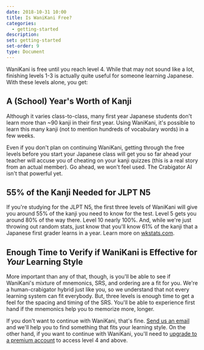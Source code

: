```yaml
---
date: 2018-10-31 10:00
title: Is WaniKani Free?
categories:
  - getting-started
description:
set: getting-started
set-order: 9
type: Document
---
```


WaniKani is free until you reach level 4. While that may not sound like a lot, finishing levels 1-3 is actually quite useful for someone learning Japanese. With these levels alone, you get:

## A (School) Year's Worth of Kanji

Although it varies class-to-class, many first year Japanese students don't learn more than ~90 kanji in their first year. Using WaniKani, it's possible to learn this many kanji (not to mention hundreds of vocabulary words) in a few weeks.

Even if you don't plan on continuing WaniKani, getting through the free levels before you start your Japanese class will get you so far ahead your teacher will accuse you of cheating on your kanji quizzes (this is a real story from an actual member). Go ahead, we won't feel used. The Crabigator AI isn't that powerful yet.

## 55% of the Kanji Needed for JLPT N5

If you're studying for the JLPT N5, the first three levels of WaniKani will give you around 55% of the kanji you need to know for the test. Level 5 gets you around 80% of the way there. Level 10 nearly 100%. And, while we're just throwing out random stats, just know that you'll know 61% of the kanji that a Japanese first grader learns in a year. Learn more on [wkstats.com](https://www.wkstats.com/#charts.jlpt).

## Enough Time to Verify if WaniKani is Effective for _Your_ Learning Style

More important than any of that, though, is you'll be able to see if WaniKani's mixture of mnemonics, SRS, and ordering are a fit for you. We're a human-crabigator hybrid just like you, so we understand that not every learning system can fit everybody. But, three levels is enough time to get a feel for the spacing and timing of the SRS. You'll be able to experience first hand if the mnemonics help you to memorize more, longer.

If you don't want to continue with WaniKani, that's fine. [Send us an email](mailto:hello@wanikani.com) and we'll help you to find something that fits your learning style. On the other hand, if you want to continue with WaniKani, you'll need to [upgrade to a premium account](#) to access level 4 and above.
